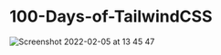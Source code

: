 # 100-Days-of-TailwindCSS

![Screenshot 2022-02-05 at 13 45 47](https://user-images.githubusercontent.com/72795289/152634239-51811acf-7d90-422b-83a7-304ccf2370f1.png)
